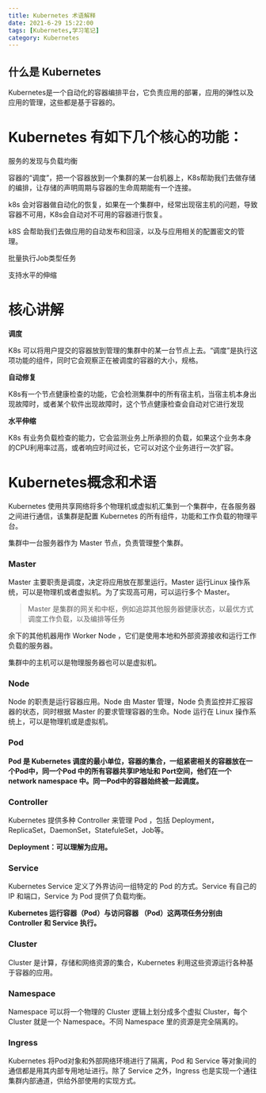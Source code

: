```yaml
---
title: Kubernetes 术语解释
date: 2021-6-29 15:22:00
tags: [Kubernetes,学习笔记]
category: Kubernetes 	
---
```




## **什么是 Kubernetes**

Kubernetes是一个自动化的容器编排平台，它负责应用的部署，应用的弹性以及应用的管理，这些都是基于容器的。



# **Kubernetes 有如下几个核心的功能：**

服务的发现与负载均衡

容器的“调度”，把一个容器放到一个集群的某一台机器上，K8s帮助我们去做存储的编排，让存储的声明周期与容器的生命周期能有一个连接。

k8s 会对容器做自动化的恢复，如果在一个集群中，经常出现宿主机的问题，导致容器不可用，K8s会自动对不可用的容器进行恢复。

k8S 会帮助我们去做应用的自动发布和回滚，以及与应用相关的配置密文的管理。

批量执行Job类型任务

支持水平的伸缩



# **核心讲解**

**调度**

K8s 可以将用户提交的容器放到管理的集群中的某一台节点上去。“调度”是执行这项功能的组件，同时它会观察正在被调度的容器的大小，规格。



**自动修复**

K8s有一个节点健康检查的功能，它会检测集群中的所有宿主机，当宿主机本身出现故障时，或者某个软件出现故障时，这个节点健康检查会自动对它进行发现



**水平伸缩**

K8s 有业务负载检查的能力，它会监测业务上所承担的负载，如果这个业务本身的CPU利用率过高，或者响应时间过长，它可以对这个业务进行一次扩容。



# Kubernetes概念和术语

Kubernetes 使用共享网络将多个物理机或虚拟机汇集到一个集群中，在各服务器之间进行通信，该集群是配置 Kubernetes 的所有组件，功能和工作负载的物理平台。

集群中一台服务器作为 Master 节点，负责管理整个集群。



### Master

Master 主要职责是调度，决定将应用放在那里运行。Master 运行Linux 操作系统，可以是物理机或者虚拟机。为了实现高可用，可以运行多个 Master。

> Master 是集群的网关和中枢，例如追踪其他服务器健康状态，以最优方式调度工作负载，以及编排等任务

余下的其他机器用作 Worker Node ，它们是使用本地和外部资源接收和运行工作负载的服务器。

集群中的主机可以是物理服务器也可以是虚拟机。



### Node

Node 的职责是运行容器应用。Node 由 Master 管理，Node 负责监控并汇报容器的状态，同时根据 Master 的要求管理容器的生命。Node 运行在 Linux 操作系统上，可以是物理机或是虚拟机。



### Pod

**Pod 是 Kubernetes 调度的最小单位，容器的集合，一组紧密相关的容器放在一个Pod中，同一个Pod 中的所有容器共享IP地址和 Port空间，他们在一个 network namespace 中。同一Pod中的容器始终被一起调度。**



### Controller

Kubernetes 提供多种 Controller 来管理 Pod ，包括 Deployment，ReplicaSet，DaemonSet，StatefuleSet，Job等。

**Deployment：可以理解为应用。**



### Service

Kubernetes Service 定义了外界访问一组特定的 Pod 的方式。Service 有自己的 IP 和端口，Service 为 Pod 提供了负载均衡。

**Kubernetes 运行容器（Pod）与访问容器 （Pod）这两项任务分别由 Controller 和 Service 执行。**



### Cluster

Cluster 是计算，存储和网络资源的集合，Kubernetes 利用这些资源运行各种基于容器的应用。



### Namespace

Namespace 可以将一个物理的 Cluster 逻辑上划分成多个虚拟 Cluster，每个 Cluster 就是一个 Namespace。不同 Namespace 里的资源是完全隔离的。



### Ingress

Kubernetes 将Pod对象和外部网络环境进行了隔离，Pod 和 Service 等对象间的通信都是用其内部专用地址进行。除了 Service 之外，Ingress 也是实现一个通往集群内部通道，供给外部使用的实现方式。
